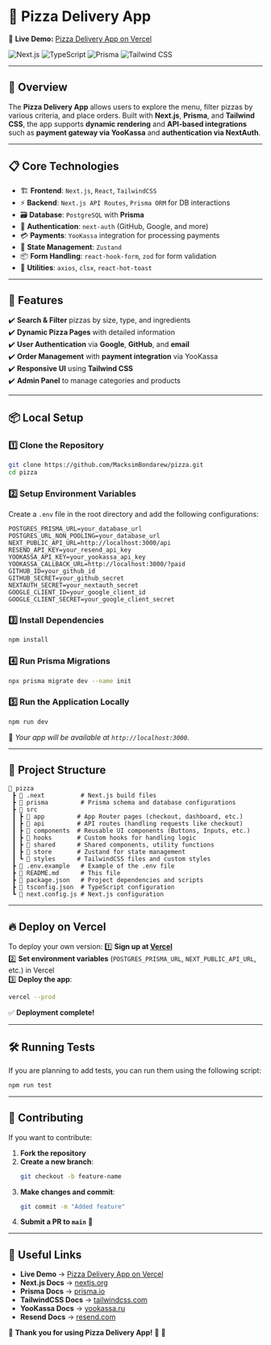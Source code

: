 # 🍕 **Pizza Delivery App**

🔗 **Live Demo:** [Pizza Delivery App on Vercel](https://pizza-delivery-app-nu.vercel.app)

![Next.js](https://img.shields.io/badge/Next.js-15.1.1-blue)
![TypeScript](https://img.shields.io/badge/TypeScript-✔️-blue)
![Prisma](https://img.shields.io/badge/Prisma-✔️-blue)
![Tailwind CSS](https://img.shields.io/badge/TailwindCSS-✔️-blue)

---

## 📌 **Overview**
The **Pizza Delivery App** allows users to explore the menu, filter pizzas by various criteria, and place orders. Built with **Next.js**, **Prisma**, and **Tailwind CSS**, the app supports **dynamic rendering** and **API-based integrations** such as **payment gateway via YooKassa** and **authentication via NextAuth**.

---

## 📋 **Core Technologies**
- 🏗 **Frontend**: `Next.js`, `React`, `TailwindCSS`
- ⚡ **Backend**: `Next.js API Routes`, `Prisma ORM` for DB interactions
- 🗃 **Database**: `PostgreSQL` with **Prisma**
- 🔐 **Authentication**: `next-auth` (GitHub, Google, and more)
- 💳 **Payments**: `YooKassa` integration for processing payments
- 🎯 **State Management**: `Zustand`
- 📦 **Form Handling**: `react-hook-form`, `zod` for form validation
- 🔧 **Utilities**: `axios`, `clsx`, `react-hot-toast`

---

## 🚀 **Features**
✔️ **Search & Filter** pizzas by size, type, and ingredients  
✔️ **Dynamic Pizza Pages** with detailed information  
✔️ **User Authentication** via **Google**, **GitHub**, and **email**  
✔️ **Order Management** with **payment integration** via YooKassa  
✔️ **Responsive UI** using **Tailwind CSS**  
✔️ **Admin Panel** to manage categories and products

---

## 📦 **Local Setup**
### 1️⃣ **Clone the Repository**
```bash
git clone https://github.com/MacksimBondarew/pizza.git
cd pizza
```

### 2️⃣ **Setup Environment Variables**
Create a `.env` file in the root directory and add the following configurations:
```env
POSTGRES_PRISMA_URL=your_database_url
POSTGRES_URL_NON_POOLING=your_database_url
NEXT_PUBLIC_API_URL=http://localhost:3000/api
RESEND_API_KEY=your_resend_api_key
YOOKASSA_API_KEY=your_yookassa_api_key
YOOKASSA_CALLBACK_URL=http://localhost:3000/?paid
GITHUB_ID=your_github_id
GITHUB_SECRET=your_github_secret
NEXTAUTH_SECRET=your_nextauth_secret
GOOGLE_CLIENT_ID=your_google_client_id
GOOGLE_CLIENT_SECRET=your_google_client_secret
```

### 3️⃣ **Install Dependencies**
```bash
npm install
```

### 4️⃣ **Run Prisma Migrations**
```bash
npx prisma migrate dev --name init
```

### 5️⃣ **Run the Application Locally**
```bash
npm run dev
```
📌 *Your app will be available at `http://localhost:3000`.*

---

## 📂 **Project Structure**
```
📁 pizza
 ┣ 📁 .next          # Next.js build files
 ┣ 📁 prisma         # Prisma schema and database configurations
 ┣ 📁 src
 ┃ ┣ 📁 app         # App Router pages (checkout, dashboard, etc.)
 ┃ ┣ 📁 api         # API routes (handling requests like checkout)
 ┃ ┣ 📁 components  # Reusable UI components (Buttons, Inputs, etc.)
 ┃ ┣ 📁 hooks       # Custom hooks for handling logic
 ┃ ┣ 📁 shared      # Shared components, utility functions
 ┃ ┣ 📁 store       # Zustand for state management
 ┃ ┗ 📁 styles      # TailwindCSS files and custom styles
 ┣ 📄 .env.example   # Example of the .env file
 ┣ 📄 README.md      # This file
 ┣ 📄 package.json   # Project dependencies and scripts
 ┣ 📄 tsconfig.json  # TypeScript configuration
 ┗ 📄 next.config.js # Next.js configuration
```

---

## 🔥 **Deploy on Vercel**
To deploy your own version:
1️⃣ **Sign up at [Vercel](https://vercel.com/)**  
2️⃣ **Set environment variables** (`POSTGRES_PRISMA_URL`, `NEXT_PUBLIC_API_URL`, etc.) in Vercel  
3️⃣ **Deploy the app**:
```bash
vercel --prod
```
✅ **Deployment complete!**

---

## 🛠 **Running Tests**
If you are planning to add tests, you can run them using the following script:
```bash
npm run test
```

---

## 🤝 **Contributing**
If you want to contribute:
1. **Fork the repository**  
2. **Create a new branch**:
   ```bash
   git checkout -b feature-name
   ```
3. **Make changes and commit**:
   ```bash
   git commit -m "Added feature"
   ```
4. **Submit a PR to `main`** 🚀

---

## 🔗 **Useful Links**
- **Live Demo** → [Pizza Delivery App on Vercel](https://pizza-delivery-app-nu.vercel.app)  
- **Next.js Docs** → [nextjs.org](https://nextjs.org/)  
- **Prisma Docs** → [prisma.io](https://www.prisma.io/)  
- **TailwindCSS Docs** → [tailwindcss.com](https://tailwindcss.com/)  
- **YooKassa Docs** → [yookassa.ru](https://yookassa.ru/)  
- **Resend Docs** → [resend.com](https://resend.com/)  

💙 **Thank you for using Pizza Delivery App!** 🍕 🚀
